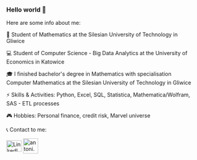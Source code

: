 ### Hello world 👋

Here are some info about me:

 📖 Student of Mathematics at the Silesian University of Technology in Gliwice 
 
 💻 Student of Computer Science - Big Data Analytics at the University of Economics in Katowice
 
 🎓 I finished bachelor's degree in Mathematics with specialisation Computer Mathematics at the Silesian University of Technology in Gliwice
 
 ⚡ Skills & Activities: Python, Excel, SQL, Statistica, Mathematica/Wolfram, SAS - ETL processes

 🎮 Hobbies: Personal finance, credit risk, Marvel universe

 📞 Contact to me: 

<a href="[https://linkedin.com/in/antoni-peruzynski](https://www.linkedin.com/in/antoni-peru%C5%BCy%C5%84ski/)" target="blank"><img align="center" src="https://cdn-icons-png.flaticon.com/512/3536/3536505.png" alt="LinkedIN" height="30" width="40" /></a>
<a href="mailto:antoni.peruzynski@gmail.com" target="blank"><img align="center" src="https://cdn-icons-png.flaticon.com/512/732/732200.png" alt="antoni.peruzynski@gmail.com" height="40" width="40" /></a>


<!--
**antoniperuzynski/antoniperuzynski** is a ✨ _special_ ✨ repository because its `README.md` (this file) appears on your GitHub profile.

Here are some ideas to get you started:

- 🔭 I’m currently working on ...
- 🌱 I’m currently learning ...
- 👯 I’m looking to collaborate on ...
- 🤔 I’m looking for help with ...
- 💬 Ask me about ...
- 📫 How to reach me: ...
- 😄 Pronouns: ...
- ⚡ Fun fact: ...
-->
